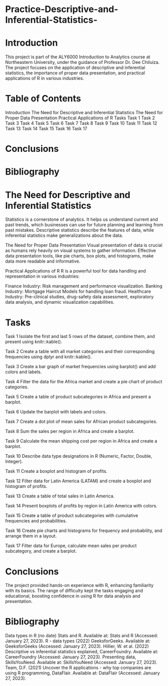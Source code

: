 # Practice-Descriptive-and-Inferential-Statistics-
# Introduction
This project is part of the ALY6000 Introduction to Analytics course at Northeastern University, under the guidance of Professor Dr. Dee Chiluiza. The project focuses on the application of descriptive and inferential statistics, the importance of proper data presentation, and practical applications of R in various industries.

# Table of Contents
Introduction
The Need for Descriptive and Inferential Statistics
The Need for Proper Data Presentation
Practical Applications of R
Tasks
Task 1
Task 2
Task 3
Task 4
Task 5
Task 6
Task 7
Task 8
Task 9
Task 10
Task 11
Task 12
Task 13
Task 14
Task 15
Task 16
Task 17
# Conclusions
# Bibliography
# The Need for Descriptive and Inferential Statistics
Statistics is a cornerstone of analytics. It helps us understand current and past trends, which businesses can use for future planning and learning from past mistakes. Descriptive statistics describe the features of data, while inferential statistics make generalizations about the data.

The Need for Proper Data Presentation
Visual presentation of data is crucial as humans rely heavily on visual systems to gather information. Effective data presentation tools, like pie charts, box plots, and histograms, make data more readable and informative.

Practical Applications of R
R is a powerful tool for data handling and representation in various industries:

Finance Industry: Risk management and performance visualization.
Banking Industry: Mortgage Haircut Models for handling loan fraud.
Healthcare Industry: Pre-clinical studies, drug-safety data assessment, exploratory data analysis, and dynamic visualization capabilities.
# Tasks
Task 1
Isolate the first and last 5 rows of the dataset, combine them, and present using knitr::kable().

Task 2
Create a table with all market categories and their corresponding frequencies using dplyr and knitr::kable().

Task 3
Create a bar graph of market frequencies using barplot() and add colors and labels.

Task 4
Filter the data for the Africa market and create a pie chart of product categories.

Task 5
Create a table of product subcategories in Africa and present a barplot.

Task 6
Update the barplot with labels and colors.

Task 7
Create a dot plot of mean sales for African product subcategories.

Task 8
Sum the sales per region in Africa and create a barplot.

Task 9
Calculate the mean shipping cost per region in Africa and create a barplot.

Task 10
Describe data type designations in R (Numeric, Factor, Double, Integer).

Task 11
Create a boxplot and histogram of profits.

Task 12
Filter data for Latin America (LATAM) and create a boxplot and histogram of profits.

Task 13
Create a table of total sales in Latin America.

Task 14
Present boxplots of profits by region in Latin America with colors.

Task 15
Create a table of product subcategories with cumulative frequencies and probabilities.

Task 16
Create pie charts and histograms for frequency and probability, and arrange them in a layout.

Task 17
Filter data for Europe, calculate mean sales per product subcategory, and create a barplot.

# Conclusions
The project provided hands-on experience with R, enhancing familiarity with its basics. The range of difficulty kept the tasks engaging and educational, boosting confidence in using R for data analysis and presentation.

# Bibliography
Data types in R (no date) Stats and R. Available at: Stats and R (Accessed: January 27, 2023).
R - data types (2022) GeeksforGeeks. Available at: GeeksforGeeks (Accessed: January 27, 2023).
Hillier, W. et al. (2022) Descriptive vs inferential statistics explained, CareerFoundry. Available at: CareerFoundry (Accessed: January 27, 2023).
Presenting data, SkillsYouNeed. Available at: SkillsYouNeed (Accessed: January 27, 2023).
Team, D.F. (2021) Uncover the R applications - why top companies are using R programming, DataFlair. Available at: DataFlair (Accessed: January 27, 2023).
